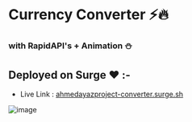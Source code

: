 # Currency Converter :zap::fire:
### with RapidAPI's + Animation :snowman:

## Deployed on Surge :heart: :-

- Live Link : [ahmedayazproject-converter.surge.sh](http://ahmedayazproject-converter.surge.sh/)

![image](https://github.com/aahmedayaz/Currency-Converter-/assets/99737061/687dcf85-13a9-43d0-8453-852bfc1277ac)
